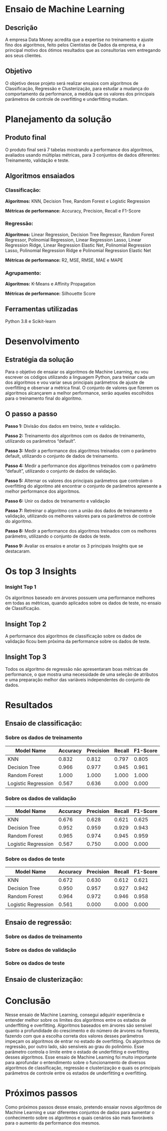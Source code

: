 # Ensaio de Machine Learning
## Descrição
A empresa Data Money acredita que a expertise no treinamento e ajuste
fino dos algoritmos, feito pelos Cientistas de Dados da empresa, é a
principal motivo dos ótimos resultados que as consultorias vem
entregando aos seus clientes.
## Objetivo
O objetivo desse projeto será realizar ensaios com algoritmos de
Classificação, Regressão e Clusterização, para estudar a mudança do
comportamento da performance, a medida que os valores dos principais
parâmetros de controle de overfitting e underfitting mudam.
# Planejamento da solução
## Produto final
O produto final será 7 tabelas mostrando a performance dos algoritmos,
avaliados usando múltiplas métricas, para 3 conjuntos de dados
diferentes: Treinamento, validação e teste.
## Algoritmos ensaiados
### Classificação:
**Algoritmos:** KNN, Decision Tree, Random Forest e Logistic Regression

**Métricas de performance:** Accuracy, Precision, Recall e F1-Score
### Regressão:
**Algoritmos:** Linear Regression, Decision Tree Regressor, Random Forest
Regressor, Polinomial Regression, Linear Regression Lasso, Linear
Regression Ridge, Linear Regression Elastic Net, Polinomial Regression
Lasso, Polinomial Regression Ridge e Polinomial Regression Elastic Net

**Métricas de performance:** R2, MSE, RMSE, MAE e MAPE
### Agrupamento:
**Algoritmos:** K-Means e Affinity Propagation

**Métricas de performance:** Silhouette Score
## Ferramentas utilizadas
Python 3.8 e Scikit-learn
# Desenvolvimento
## Estratégia da solução
Para o objetivo de ensaiar os algoritmos de Machine Learning, eu vou
escrever os códigos utilizando a linguagem Python, para treinar cada um
dos algoritmos e vou variar seus principais parâmetros de ajuste de
overfitting e observar a métrica final.
O conjunto de valores que fizerem os algoritmos alcançarem a melhor
performance, serão aqueles escolhidos para o treinamento final do
algoritmo.
## O passo a passo
**Passo 1:** Divisão dos dados em treino, teste e validação.

**Passo 2:** Treinamento dos algoritmos com os dados de treinamento,
utilizando os parâmetros “default”.

**Passo 3:** Medir a performance dos algoritmos treinados com o parâmetro
default, utilizando o conjunto de dados de treinamento.

**Passo 4:** Medir a performance dos algoritmos treinados com o parâmetro
“default”, utilizando o conjunto de dados de validação.

**Passo 5:** Alternar os valores dos principais parâmetros que controlam o
overfitting do algoritmo até encontrar o conjunto de parâmetros apresente
a melhor performance dos algoritmos.

**Passo 6:** Unir os dados de treinamento e validação

**Passo 7:** Retreinar o algoritmo com a união dos dados de treinamento e
validação, utilizando os melhores valores para os parâmetros de controle
do algoritmo.

**Passo 8:** Medir a performance dos algoritmos treinados com os melhores
parâmetro, utilizando o conjunto de dados de teste.

**Passo 9:** Avaliar os ensaios e anotar os 3 principais Insights que se
destacaram.

# Os top 3 Insights
### Insight Top 1
Os algoritmos baseado em árvores possuem uma performance melhores
em todas as métricas, quando aplicados sobre os dados de teste, no
ensaio de Classificação.
## Insight Top 2
A performance dos algoritmos de classificação sobre os dados de
validação ficou bem próxima da performance sobre os dados de teste.
## Insight Top 3
Todos os algoritmo de regressão não apresentaram boas métricas de
performance, o que mostra uma necessidade de uma seleção de atributos
e uma preparação melhor das variáveis independentes do conjunto de
dados.
# Resultados
## Ensaio de classificação:
### Sobre os dados de treinamento
Model Name |	Accuracy |	Precision |	Recall | F1-Score
---------- |  -------- | ---------- | ------ | --------
KNN |	0.832 |	0.812 |	0.797 |	0.805
Decision Tree |	0.966 |	0.977 |	0.945 |	0.961
Random Forest |	1.000 |	1.000 |	1.000 |	1.000
Logistic Regression |	0.567 |	0.636 |	0.000 |	0.000


### Sobre os dados de validação

Model Name |	Accuracy |	Precision |	Recall | F1-Score
---------- |  -------- | ---------- | ------ | --------
KNN |	0.676 |	0.628 |	0.621 | 0.625
Decision Tree |	0.952 |	0.959 |	0.929 |	0.943
Random Forest |	0.965 |	0.974 |	0.945 |	0.959
Logistic Regression |	0.567 |	0.750 |	0.000 |	0.000

### Sobre os dados de teste

Model Name |	Accuracy |	Precision |	Recall | F1-Score
---------- |  -------- | ---------- | ------ | --------
KNN |	0.672 |	0.630 |	0.612 |	0.621
Decision Tree |	0.950 |	0.957 |	0.927 |	0.942
Random Forest |	0.964 |	0.972 |	0.946 |	0.958
Logistic Regression |	0.561 |	0.000 |	0.000 |	0.000


## Ensaio de regressão:

### Sobre os dados de treinamento

### Sobre os dados de validação

### Sobre os dados de teste

## Ensaio de clusterização:

# Conclusão
Nesse ensaio de Machine Learning, consegui adquirir experiência e
entender melhor sobre os limites dos algoritmos entre os estados de
underffiting e overfitting.
Algoritmos baseados em árvores são sensível quanto a profundidade do
crescimento e do número de árvores na floresta, fazendo com que a
escolha correta dos valores desses parâmetros impeçam os algoritmos de
entrar no estado de overfitting.
Os algoritmos de regressão, por outro lado, são sensíveis ao grau do
polinômio. Esse parâmetro controla o limite entre o estado de underfitting
e overfitting desses algoritmos.
Esse ensaio de Machine Learning foi muito importante para aprofundar o
entendimento sobre o funcionamento de diversos algoritmos de
classificação, regressão e clusterização e quais os principais parâmetros
de controle entre os estados de underfitting e overfitting.
# Próximos passos
Como próximos passos desse ensaio, pretendo ensaiar novos algoritmos
de Machine Learning e usar diferentes conjuntos de dados para aumentar
o conhecimento sobre os algoritmos e quais cenários são mais favoráveis
para o aumento da performance dos mesmos.

